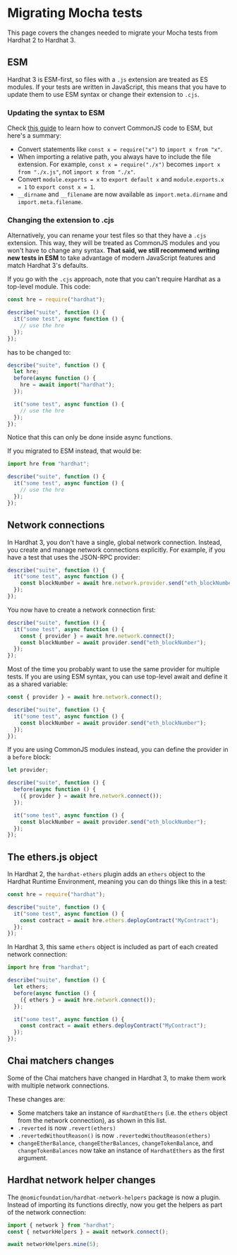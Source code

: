 # Migrating Mocha tests

This page covers the changes needed to migrate your Mocha tests from Hardhat 2 to Hardhat 3.

## ESM

Hardhat 3 is ESM-first, so files with a `.js` extension are treated as ES modules. If your tests are written in JavaScript, this means that you have to update them to use ESM syntax or change their extension to `.cjs`.

### Updating the syntax to ESM

Check [this guide](https://deno.com/blog/convert-cjs-to-esm) to learn how to convert CommonJS code to ESM, but here's a summary:

- Convert statements like `const x = require("x")` to `import x from "x"`.
- When importing a relative path, you always have to include the file extension. For example, `const x = require("./x")` becomes `import x from "./x.js"`, not `import x from "./x"`.
- Convert `module.exports = x` to `export default x` and `module.exports.x = 1` to `export const x = 1`.
- `__dirname` and `__filename` are now available as `import.meta.dirname` and `import.meta.filename`.

### Changing the extension to .cjs

Alternatively, you can rename your test files so that they have a `.cjs` extension. This way, they will be treated as CommonJS modules and you won't have to change any syntax. **That said, we still recommend writing new tests in ESM** to take advantage of modern JavaScript features and match Hardhat 3's defaults.

If you go with the `.cjs` approach, note that you can't require Hardhat as a top-level module. This code:

```js
const hre = require("hardhat");

describe("suite", function () {
  it("some test", async function () {
    // use the hre
  });
});
```

has to be changed to:

```js
describe("suite", function () {
  let hre;
  before(async function () {
    hre = await import("hardhat");
  });

  it("some test", async function () {
    // use the hre
  });
});
```

Notice that this can only be done inside async functions.

If you migrated to ESM instead, that would be:

```js
import hre from "hardhat";

describe("suite", function () {
  it("some test", async function () {
    // use the hre
  });
});
```

## Network connections

In Hardhat 3, you don't have a single, global network connection. Instead, you create and manage network connections explicitly. For example, if you have a test that uses the JSON-RPC provider:

```ts
describe("suite", function () {
  it("some test", async function () {
    const blockNumber = await hre.network.provider.send("eth_blockNumber");
  });
});
```

You now have to create a network connection first:

```ts
describe("suite", function () {
  it("some test", async function () {
    const { provider } = await hre.network.connect();
    const blockNumber = await provider.send("eth_blockNumber");
  });
});
```

Most of the time you probably want to use the same provider for multiple tests. If you are using ESM syntax, you can use top-level await and define it as a shared variable:

```ts
const { provider } = await hre.network.connect();

describe("suite", function () {
  it("some test", async function () {
    const blockNumber = await provider.send("eth_blockNumber");
  });
});
```

If you are using CommonJS modules instead, you can define the provider in a `before` block:

```ts
let provider;

describe("suite", function () {
  before(async function () {
    ({ provider } = await hre.network.connect());
  });

  it("some test", async function () {
    const blockNumber = await provider.send("eth_blockNumber");
  });
});
```

## The ethers.js object

In Hardhat 2, the `hardhat-ethers` plugin adds an `ethers` object to the Hardhat Runtime Environment, meaning you can do things like this in a test:

```ts
const hre = require("hardhat");

describe("suite", function () {
  it("some test", async function () {
    const contract = await hre.ethers.deployContract("MyContract");
  });
});
```

In Hardhat 3, this same `ethers` object is included as part of each created network connection:

```ts
import hre from "hardhat";

describe("suite", function () {
  let ethers;
  before(async function () {
    ({ ethers } = await hre.network.connect());
  });

  it("some test", async function () {
    const contract = await ethers.deployContract("MyContract");
  });
});
```

## Chai matchers changes

Some of the Chai matchers have changed in Hardhat 3, to make them work with multiple network connections.

These changes are:

- Some matchers take an instance of `HardhatEthers` (i.e. the `ethers` object from the network connection), as shown in this list.
- `.reverted` is now `.revert(ethers)`
- `.revertedWithoutReason()` is now `.revertedWithoutReason(ethers)`
- `changeEtherBalance`, `changeEtherBalances`, `changeTokenBalance`, and `changeTokenBalances` now take an instance of `HardhatEthers` as the first argument.

## Hardhat network helper changes

The `@nomicfoundation/hardhat-network-helpers` package is now a plugin. Instead of importing its functions directly, now you get the helpers as part of the network connection:

```ts
import { network } from "hardhat";
const { networkHelpers } = await network.connect();

await networkHelpers.mine(5);
```
